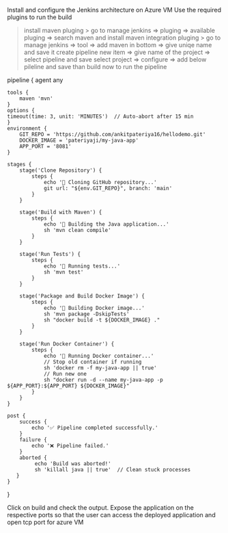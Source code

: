 
Install and configure the Jenkins architecture on Azure VM
Use the required plugins to run the build 
  > install maven pluging
      > go to manage jenkins => pluging => available pluging => search maven and install maven integration pluging 
      > go to manage jenkins => tool => add maven in bottom => give uniqe name and save it 
create pipeline
  > new item => give name of the project => select pipeline and save
  > select project => configure => add below pileline and save
  > than build now to run the pipeline

 pipeline {
    agent any

    tools {
        maven 'mvn' 
    }
    options {
    timeout(time: 3, unit: 'MINUTES')  // Auto-abort after 15 min
    }
    environment {
        GIT_REPO = 'https://github.com/ankitpateriya16/hellodemo.git'
        DOCKER_IMAGE = 'pateriyaji/my-java-app'
        APP_PORT = '8081'
    }

    stages {
        stage('Clone Repository') {
            steps {
                echo '🔄 Cloning GitHub repository...'
                git url: "${env.GIT_REPO}", branch: 'main'
            }
        }

        stage('Build with Maven') {
            steps {
                echo '🔧 Building the Java application...'
                sh 'mvn clean compile'
            }
        }

        stage('Run Tests') {
            steps {
                echo '🧪 Running tests...'
                sh 'mvn test'
            }
        }

        stage('Package and Build Docker Image') {
            steps {
                echo '🐳 Building Docker image...'
                sh 'mvn package -DskipTests'
                sh "docker build -t ${DOCKER_IMAGE} ."
            }
        }

        stage('Run Docker Container') {
            steps {
                echo '🚀 Running Docker container...'
                // Stop old container if running
                sh 'docker rm -f my-java-app || true'
                // Run new one
                sh "docker run -d --name my-java-app -p ${APP_PORT}:${APP_PORT} ${DOCKER_IMAGE}"
            }
        }
    }

    post {
        success {
            echo '✅ Pipeline completed successfully.'
        }
        failure {
            echo '❌ Pipeline failed.'
        }
        aborted {
             echo 'Build was aborted!'
             sh 'killall java || true'  // Clean stuck processes
       }
    }
}

Click on build and check the output. 
Expose the application on the respective ports so that the user can access the deployed application and open tcp port for azure VM
